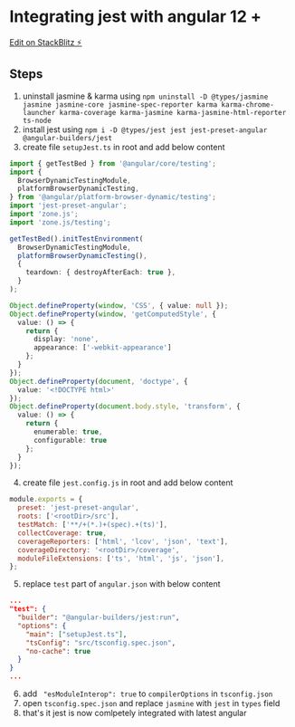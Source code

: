 # Integrating jest with angular 12 +

[Edit on StackBlitz ⚡️](https://stackblitz.com/edit/node-wvshji)

## Steps

1. uninstall jasmine & karma using `npm uninstall -D @types/jasmine jasmine jasmine-core jasmine-spec-reporter karma karma-chrome-launcher karma-coverage karma-jasmine karma-jasmine-html-reporter ts-node`
2. install jest using `npm i -D @types/jest jest jest-preset-angular @angular-builders/jest`
3. create file `setupJest.ts` in root and add below content

```typescript
import { getTestBed } from '@angular/core/testing';
import {
  BrowserDynamicTestingModule,
  platformBrowserDynamicTesting,
} from '@angular/platform-browser-dynamic/testing';
import 'jest-preset-angular';
import 'zone.js';
import 'zone.js/testing';

getTestBed().initTestEnvironment(
  BrowserDynamicTestingModule,
  platformBrowserDynamicTesting(),
  {
    teardown: { destroyAfterEach: true },
  }
);

Object.defineProperty(window, 'CSS', { value: null });
Object.defineProperty(window, 'getComputedStyle', {
  value: () => {
    return {
      display: 'none',
      appearance: ['-webkit-appearance']
    };
  }
});
Object.defineProperty(document, 'doctype', {
  value: '<!DOCTYPE html>'
});
Object.defineProperty(document.body.style, 'transform', {
  value: () => {
    return {
      enumerable: true,
      configurable: true
    };
  }
});

```

4. create file `jest.config.js` in root and add below content

```javascript
module.exports = {
  preset: 'jest-preset-angular',
  roots: ['<rootDir>/src'],
  testMatch: ['**/+(*.)+(spec).+(ts)'],
  collectCoverage: true,
  coverageReporters: ['html', 'lcov', 'json', 'text'],
  coverageDirectory: '<rootDir>/coverage',
  moduleFileExtensions: ['ts', 'html', 'js', 'json'],
};
```

5. replace `test` part of `angular.json` with below content

```json
...
"test": {
  "builder": "@angular-builders/jest:run",
  "options": {
    "main": ["setupJest.ts"],
    "tsConfig": "src/tsconfig.spec.json",
    "no-cache": true
  }
}
...
```

6. add ` "esModuleInterop": true` to `compilerOptions` in `tsconfig.json`
7. open `tsconfig.spec.json` and replace `jasmine` with `jest` in `types` field
8. that's it jest is now comlpetely integrated with latest angular
